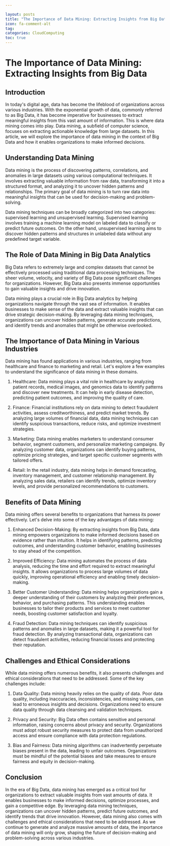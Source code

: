 ```yaml
---

layout: posts
title: "The Importance of Data Mining: Extracting Insights from Big Data"
icon: fa-comment-alt
tag:      
categories: CloudComputing
toc: true
---
```




# The Importance of Data Mining: Extracting Insights from Big Data

## Introduction

In today's digital age, data has become the lifeblood of organizations across various industries. With the exponential growth of data, commonly referred to as Big Data, it has become imperative for businesses to extract meaningful insights from this vast amount of information. This is where data mining comes into play. Data mining, a subfield of computer science, focuses on extracting actionable knowledge from large datasets. In this article, we will explore the importance of data mining in the context of Big Data and how it enables organizations to make informed decisions.

## Understanding Data Mining

Data mining is the process of discovering patterns, correlations, and anomalies in large datasets using various computational techniques. It involves extracting valuable information from raw data, transforming it into a structured format, and analyzing it to uncover hidden patterns and relationships. The primary goal of data mining is to turn raw data into meaningful insights that can be used for decision-making and problem-solving.

Data mining techniques can be broadly categorized into two categories: supervised learning and unsupervised learning. Supervised learning involves training a machine learning model on labeled data to classify or predict future outcomes. On the other hand, unsupervised learning aims to discover hidden patterns and structures in unlabeled data without any predefined target variable.

## The Role of Data Mining in Big Data Analytics

Big Data refers to extremely large and complex datasets that cannot be effectively processed using traditional data processing techniques. The sheer volume, velocity, and variety of Big Data pose significant challenges for organizations. However, Big Data also presents immense opportunities to gain valuable insights and drive innovation.

Data mining plays a crucial role in Big Data analytics by helping organizations navigate through the vast sea of information. It enables businesses to make sense of the data and extract valuable insights that can drive strategic decision-making. By leveraging data mining techniques, organizations can uncover hidden patterns, generate accurate predictions, and identify trends and anomalies that might be otherwise overlooked.

## The Importance of Data Mining in Various Industries

Data mining has found applications in various industries, ranging from healthcare and finance to marketing and retail. Let's explore a few examples to understand the significance of data mining in these domains.

1. Healthcare: Data mining plays a vital role in healthcare by analyzing patient records, medical images, and genomics data to identify patterns and discover new treatments. It can help in early disease detection, predicting patient outcomes, and improving the quality of care.

2. Finance: Financial institutions rely on data mining to detect fraudulent activities, assess creditworthiness, and predict market trends. By analyzing large volumes of financial data, data mining techniques can identify suspicious transactions, reduce risks, and optimize investment strategies.

3. Marketing: Data mining enables marketers to understand consumer behavior, segment customers, and personalize marketing campaigns. By analyzing customer data, organizations can identify buying patterns, optimize pricing strategies, and target specific customer segments with tailored offers.

4. Retail: In the retail industry, data mining helps in demand forecasting, inventory management, and customer relationship management. By analyzing sales data, retailers can identify trends, optimize inventory levels, and provide personalized recommendations to customers.

## Benefits of Data Mining

Data mining offers several benefits to organizations that harness its power effectively. Let's delve into some of the key advantages of data mining:

1. Enhanced Decision-Making: By extracting insights from Big Data, data mining empowers organizations to make informed decisions based on evidence rather than intuition. It helps in identifying patterns, predicting outcomes, and understanding customer behavior, enabling businesses to stay ahead of the competition.

2. Improved Efficiency: Data mining automates the process of data analysis, reducing the time and effort required to extract meaningful insights. It allows organizations to process large volumes of data quickly, improving operational efficiency and enabling timely decision-making.

3. Better Customer Understanding: Data mining helps organizations gain a deeper understanding of their customers by analyzing their preferences, behavior, and purchasing patterns. This understanding enables businesses to tailor their products and services to meet customer needs, boosting customer satisfaction and loyalty.

4. Fraud Detection: Data mining techniques can identify suspicious patterns and anomalies in large datasets, making it a powerful tool for fraud detection. By analyzing transactional data, organizations can detect fraudulent activities, reducing financial losses and protecting their reputation.

## Challenges and Ethical Considerations

While data mining offers numerous benefits, it also presents challenges and ethical considerations that need to be addressed. Some of the key challenges include:

1. Data Quality: Data mining heavily relies on the quality of data. Poor data quality, including inaccuracies, inconsistencies, and missing values, can lead to erroneous insights and decisions. Organizations need to ensure data quality through data cleansing and validation techniques.

2. Privacy and Security: Big Data often contains sensitive and personal information, raising concerns about privacy and security. Organizations must adopt robust security measures to protect data from unauthorized access and ensure compliance with data protection regulations.

3. Bias and Fairness: Data mining algorithms can inadvertently perpetuate biases present in the data, leading to unfair outcomes. Organizations must be mindful of the potential biases and take measures to ensure fairness and equity in decision-making.

## Conclusion

In the era of Big Data, data mining has emerged as a critical tool for organizations to extract valuable insights from vast amounts of data. It enables businesses to make informed decisions, optimize processes, and gain a competitive edge. By leveraging data mining techniques, organizations can uncover hidden patterns, predict future outcomes, and identify trends that drive innovation. However, data mining also comes with challenges and ethical considerations that need to be addressed. As we continue to generate and analyze massive amounts of data, the importance of data mining will only grow, shaping the future of decision-making and problem-solving across various industries.